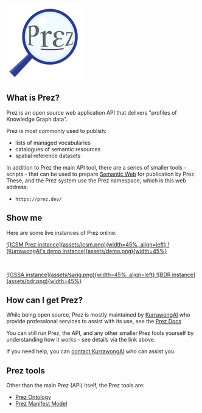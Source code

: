 ![](assets/prez-logo.png)

## What is Prez?

Prez is an open source web application API that delivers "profiles of Knowledge Graph data".

Prez is most commonly used to publish:

* lists of managed vocabularies
* catalogues of semantic resources
* spatial reference datasets

In addition to Prez the main API tool, there are a series of smaller tools - scripts - that can be used to prepare [Semantic Web](https://en.wikipedia.org/wiki/Semantic_web) for publication by Prez. These, and the Prez system use the Prez namespace, which is this web address:

* `https://prez.dev/`

## Show me

Here are some live instances of Prez online:

<a href="https://test.icsm.information.qld.gov.au/">
![ICSM Prez instance](assets/icsm.png){width=45%, align=left}
</a>

<a href="https://demo.dev.kurrawong.ai/catalogs">
![KurrawongAI's demo instance](assets/demo.png){width=45%}
</a>

<p>&nbsp;</p>

<a href="https://vocabularies.sarig.sa.gov.au/vocab">
![GSSA instance](assets/sarig.png){width=45%, align=left}
</a>

<a href="hhttps://portal.bdr.gov.au/catalogues">
![BDR instance](assets/bdr.png){width=45%}
</a>

## How can I get Prez?

While being open source, Prez is mostly maintained by [KurrawongAI](https://kurrawong.ai) who provide professional services to assist with its use, see the [Prez Docs](https://docs.kurrawong.ai/prez/)

You can still run Prez, the API, and any other smaller Prez fools yourself by understanding how it works - see details via the link above.

If you need help, you can [contact KurrawongAI](https://kurrawong.ai/contact) who can assist you.

## Prez tools

Other than the main Prez (API) itself, the Prez tools are: 

* [Prez Ontology](ont.md)
* [Prez Manifest Model](manifest.md)
